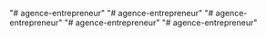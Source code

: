 "# agence-entrepreneur" 
"# agence-entrepreneur" 
"# agence-entrepreneur" 
"# agence-entrepreneur" 
"# agence-entrepreneur" 
